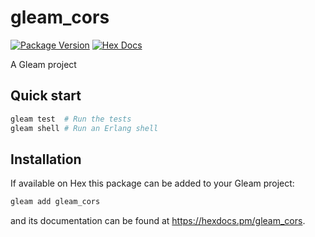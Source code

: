 # gleam_cors

[![Package Version](https://img.shields.io/hexpm/v/gleam_cors)](https://hex.pm/packages/gleam_cors)
[![Hex Docs](https://img.shields.io/badge/hex-docs-ffaff3)](https://hexdocs.pm/gleam_cors/)

A Gleam project

## Quick start

```sh
gleam test  # Run the tests
gleam shell # Run an Erlang shell
```

## Installation

If available on Hex this package can be added to your Gleam project:

```sh
gleam add gleam_cors
```

and its documentation can be found at <https://hexdocs.pm/gleam_cors>.
